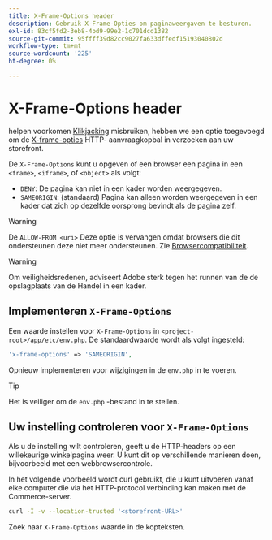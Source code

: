 ```yaml
---
title: X-Frame-Options header
description: Gebruik X-Frame-Opties om paginaweergaven te besturen.
exl-id: 83cf5fd2-3eb8-4bd9-99e2-1c701dcd1382
source-git-commit: 95ffff39d82cc9027fa633dffedf15193040802d
workflow-type: tm+mt
source-wordcount: '225'
ht-degree: 0%

---
```


# X-Frame-Options header

helpen voorkomen [Klikjacking](https://owasp.org/www-community/attacks/Clickjacking) misbruiken, hebben we een optie toegevoegd om de [X-frame-opties](https://datatracker.ietf.org/doc/html/rfc7034) HTTP- aanvraagkopbal in verzoeken aan uw storefront.

De `X-Frame-Options` kunt u opgeven of een browser een pagina in een `<frame>`, `<iframe>`, of `<object>` als volgt:

- `DENY`: De pagina kan niet in een kader worden weergegeven.
- `SAMEORIGIN`: (standaard) Pagina kan alleen worden weergegeven in een kader dat zich op dezelfde oorsprong bevindt als de pagina zelf.

>[!WARNING]
>
>De `ALLOW-FROM <uri>` Deze optie is vervangen omdat browsers die dit ondersteunen deze niet meer ondersteunen. Zie [Browsercompatibiliteit](https://developer.mozilla.org/en-US/docs/Web/HTTP/Headers/X-Frame-Options#browser_compatibility).

>[!WARNING]
>
>Om veiligheidsredenen, adviseert Adobe sterk tegen het runnen van de de opslagplaats van de Handel in een kader.

## Implementeren `X-Frame-Options`

Een waarde instellen voor `X-Frame-Options` in `<project-root>/app/etc/env.php`. De standaardwaarde wordt als volgt ingesteld:

```php
'x-frame-options' => 'SAMEORIGIN',
```

Opnieuw implementeren voor wijzigingen in de `env.php` in te voeren.

>[!TIP]
>
>Het is veiliger om de `env.php` -bestand in te stellen.

## Uw instelling controleren voor `X-Frame-Options`

Als u de instelling wilt controleren, geeft u de HTTP-headers op een willekeurige winkelpagina weer. U kunt dit op verschillende manieren doen, bijvoorbeeld met een webbrowsercontrole.

In het volgende voorbeeld wordt curl gebruikt, die u kunt uitvoeren vanaf elke computer die via het HTTP-protocol verbinding kan maken met de Commerce-server.

```bash
curl -I -v --location-trusted '<storefront-URL>'
```

Zoek naar `X-Frame-Options` waarde in de kopteksten.
